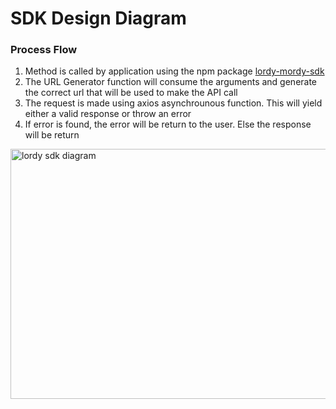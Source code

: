 # SDK Design Diagram

### Process Flow

1. Method is called by application using the npm package [lordy-mordy-sdk](https://www.npmjs.com/package/lordy-mordy-sdk)
2. The URL Generator function will consume the arguments and generate the correct url that will be used to make the API call
3. The request is made using axios asynchrounous function. This will yield either a valid response or throw an error
4. If error is found, the error will be return to the user. Else the response will be return 

<img width="1032" height="400" alt="lordy sdk diagram" src="https://github.com/isaiahpere/isaiah-SDK/assets/91216238/b700a241-0f09-4aa8-b1c2-f68ca8554659">
